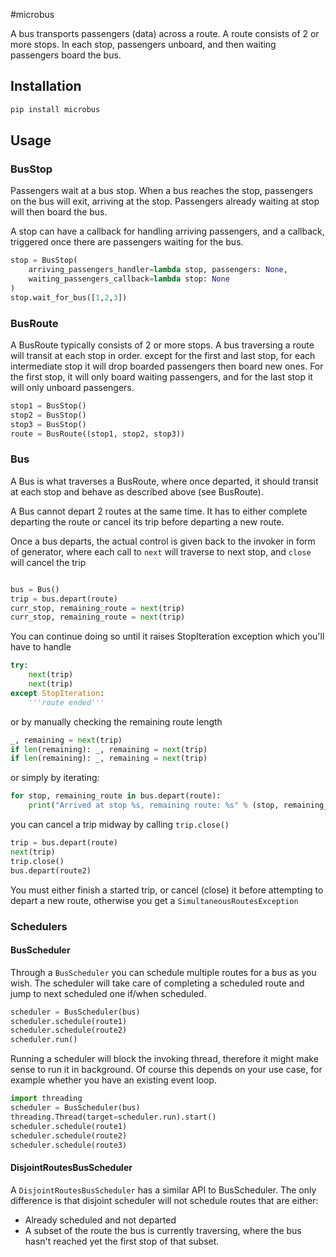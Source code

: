 #microbus

A bus transports passengers (data) across a route. A route consists of 2 or more stops.
In each stop, passengers unboard, and then waiting passengers board the bus.

## Installation

```bash
pip install microbus
```

## Usage

### BusStop

Passengers wait at a bus stop. When a bus reaches the stop, passengers on the bus will exit, arriving at the stop.
Passengers already waiting at stop will then board the bus.

A stop can have a callback for handling arriving passengers, and a callback, triggered once there are passengers waiting for the bus.

```python
stop = BusStop(
    arriving_passengers_handler=lambda stop, passengers: None,
    waiting_passengers_callback=lambda stop: None
)
stop.wait_for_bus([1,2,3])
```

### BusRoute

A BusRoute typically consists of 2 or more stops. A bus traversing a route will transit at each stop in order.
except for the first and last stop, for each intermediate stop it will drop boarded passengers then board new ones.
For the first stop, it will only board waiting passengers, and for the last stop it will only unboard passengers.

```python
stop1 = BusStop()
stop2 = BusStop()
stop3 = BusStop()
route = BusRoute((stop1, stop2, stop3))
```

### Bus

A Bus is what traverses a BusRoute, where once departed, it should transit at each stop and behave as described
above (see BusRoute).

A Bus cannot depart 2 routes at the same time. It has to either complete departing the route or cancel its trip
before departing a new route.

Once a bus departs, the actual control is given back to the invoker in form of generator, where each call to ```next```
will traverse to next stop, and ```close``` will cancel the trip

```python

bus = Bus()
trip = bus.depart(route)
curr_stop, remaining_route = next(trip)
curr_stop, remaining_route = next(trip)
```
You can continue doing so until it raises StopIteration exception which you'll have to handle

```python
try:
    next(trip)
    next(trip)
except StopIteration:
    '''route ended'''
```

or by manually checking the remaining route length

```python
_, remaining = next(trip)
if len(remaining): _, remaining = next(trip)
if len(remaining): _, remaining = next(trip)
```
or simply by iterating:
```python
for stop, remaining_route in bus.depart(route):
    print("Arrived at stop %s, remaining route: %s" % (stop, remaining_route))
```
you can cancel a trip midway by calling ```trip.close()```
```python
trip = bus.depart(route)
next(trip)
trip.close()
bus.depart(route2)
```

You must either finish a started trip, or cancel (close) it before attempting to depart a new route, otherwise
you get a ```SimultaneousRoutesException```


### Schedulers

#### BusScheduler

Through a ```BusScheduler``` you can schedule multiple routes for a bus as you wish. The scheduler will
take care of completing a scheduled route and jump to next scheduled one if/when scheduled.

```python
scheduler = BusScheduler(bus)
scheduler.schedule(route1)
scheduler.schedule(route2)
scheduler.run()
```

Running a scheduler will block the invoking thread, therefore it might make sense
to run it in background. Of course this depends on your use case, for example whether you have an existing event loop.

```python
import threading
scheduler = BusScheduler(bus)
threading.Thread(target=scheduler.run).start()
scheduler.schedule(route1)
scheduler.schedule(route2)
scheduler.schedule(route3)
```

#### DisjointRoutesBusScheduler

A ```DisjointRoutesBusScheduler``` has a similar API to BusScheduler. The only difference is that disjoint scheduler
will not schedule routes that are either:
- Already scheduled and not departed
- A subset of the route the bus is currently traversing, where the bus hasn't reached yet the first stop of that subset.